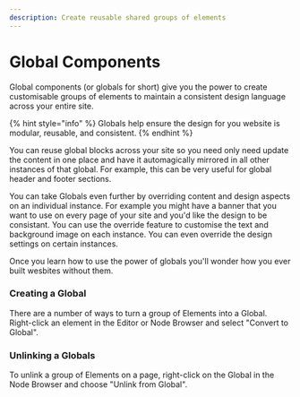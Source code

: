 ```yaml
---
description: Create reusable shared groups of elements
---
```


# Global Components

Global components (or globals for short) give you the power to create customisable groups of elements to maintain a consistent design language across your entire site.

{% hint style="info" %}
Globals help ensure the design for you website is modular, reusable, and consistent.
{% endhint %}

You can reuse global blocks across your site so you need only need update the content in one place and have it automagically mirrored in all other instances of that global. For example, this can be very  useful for global header and footer sections.

You can take Globals even further by overriding content and design aspects on an individual instance. For example you might have a banner that you want to use on every page of your site and you'd like the design to be consistant. You can use the override feature to customise the text and background image on each instance. You can even override the design settings on certain instances.

Once you learn how to use the power of globals you'll wonder how you ever built wesbites without them.

### Creating a Global

There are a number of ways to turn a group of Elements into a Global. Right-click an element in the Editor or Node Browser and select "Convert to Global".

### Unlinking a Globals

To unlink a group of Elements on a page, right-click on the Global in the Node Browser and choose "Unlink from Global".

